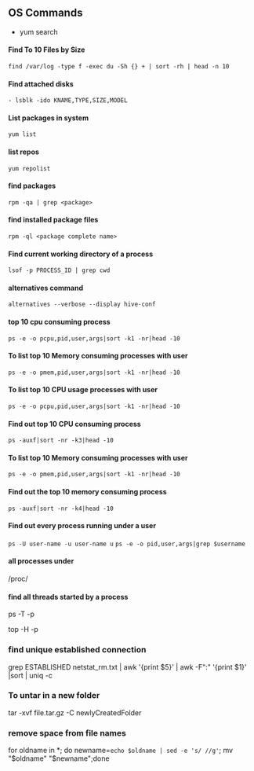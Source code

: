 ## OS Commands
* yum search

#### Find To 10 Files by Size
`find /var/log -type f -exec du -Sh {} + | sort -rh | head -n 10`

#### Find attached disks
`- lsblk -ido KNAME,TYPE,SIZE,MODEL`

#### List packages in system
`yum list`

#### list repos
`yum repolist`

#### find packages
`rpm -qa | grep <package>`

#### find installed package files
`rpm -ql <package complete name>`

#### Find current working directory of a process
`lsof -p PROCESS_ID | grep cwd`

#### alternatives command
`alternatives --verbose --display hive-conf`

#### top 10 cpu consuming process
`ps -e -o pcpu,pid,user,args|sort -k1 -nr|head -10`

#### To list top 10 Memory consuming processes with user
`ps -e -o pmem,pid,user,args|sort -k1 -nr|head -10`

#### To list top 10 CPU usage processes with user
`ps -e -o pcpu,pid,user,args|sort -k1 -nr|head -10`
#### Find out top 10 CPU consuming process
`ps -auxf|sort -nr -k3|head -10`
#### To list top 10 Memory consuming processes with user
`ps -e -o pmem,pid,user,args|sort -k1 -nr|head -10`
#### Find out the top 10 memory consuming process
`ps -auxf|sort -nr -k4|head -10`
#### Find out every process running under a user
`ps -U user-name -u user-name u`
`ps -e -o pid,user,args|grep $username`

#### all processes under
/proc/<pid>

#### find all threads started by a process
ps -T -p <PID>

top -H -p <PID>
  
### find unique established connection  

 grep ESTABLISHED netstat_rm.txt  | awk '{print $5}' | awk -F":" '{print $1}' |sort | uniq -c

### To untar in a new folder
tar -xvf file.tar.gz -C newlyCreatedFolder
  
### remove space from file names
for oldname in *; do newname=`echo $oldname | sed -e 's/ //g'`; mv "$oldname" "$newname";done
